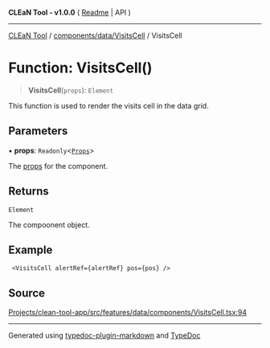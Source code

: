 **CLEaN Tool - v1.0.0** ( [Readme](../../../../README.md) \| API )

***

[CLEaN Tool](../../../../modules.md) / [components/data/VisitsCell](../README.md) / VisitsCell

# Function: VisitsCell()

> **VisitsCell**(`props`): `Element`

This function is used to render the visits cell in the data grid.

## Parameters

▪ **props**: `Readonly`\<[`Props`](../private/interfaces/Props.md)\>

The [props](../private/interfaces/Props.md) for the component.

## Returns

`Element`

The compoonent object.

## Example

```tsx
 <VisitsCell alertRef={alertRef} pos={pos} />
```

## Source

[Projects/clean-tool-app/src/features/data/components/VisitsCell.tsx:94](https://github.com/yuckyh/clean-tool-app/)

***

Generated using [typedoc-plugin-markdown](https://www.npmjs.com/package/typedoc-plugin-markdown) and [TypeDoc](https://typedoc.org/)
